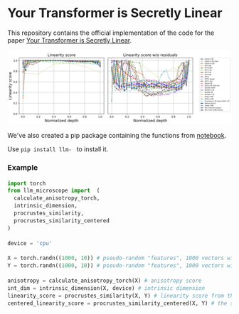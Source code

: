 # Your Transformer is Secretly Linear

This repository contains the official implementation of the code for the paper [Your Transformer is Secretly Linear](https://arxiv.org/abs/2405.12250).

![Linearity Profiles](linearity_profiles.png)

We've also created a pip package containing the functions from [notebook](https://github.com/AIRI-Institute/LLM-Microscope/blob/main/LLM_microscope.ipynb).

Use ```pip install llm- ``` to install it.

### Example

```python
import torch
from llm_microscope import  (
  calculate_anisotropy_torch,
  intrinsic_dimension,
  procrustes_similarity,
  procrustes_similarity_centered
)

device = 'cpu'

X = torch.randn((1000, 10)) # pseudo-random "features", 1000 vectors with dim=10.
Y = torch.randn((1000, 10)) # pseudo-random "features", 1000 vectors with dim=10.

anisotropy = calculate_anisotropy_torch(X) # anisotropy score
int_dim = intrinsic_dimension(X, device) # intrinsic dimension
linearity_score = procrustes_similarity(X, Y) # linearity score from tha paper
centered_linearity_score = procrustes_similarity_centered(X, Y) # the same as linearity between X and Y - X
```
